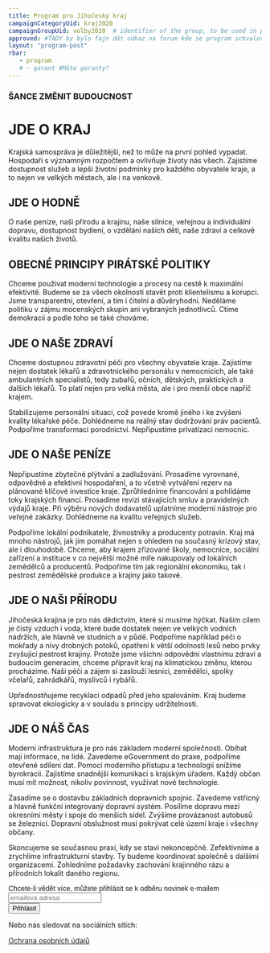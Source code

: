 ```yaml
---
title: Program pro Jihočeský kraj
campaignCategoryUid: kraj2020
campaignGroupUid: volby2020  # identifier of the group, to be used in program point
approved: #TADY by bylo fajn dát odkaz na forum kde se program schvaloval 
layout: "program-post"
rbar: 
   - program
   # - garant #Máte garanty?
---
```


### ŠANCE ZMĚNIT BUDOUCNOST

# JDE O KRAJ

Krajská samospráva je důležitější, než to může na první pohled vypadat. Hospodaří s významným rozpočtem a ovlivňuje životy nás všech.  Zajistíme dostupnost služeb a lepší životní podmínky pro každého obyvatele kraje, a to nejen ve velkých městech, ale i na venkově. 

## JDE O HODNĚ 

O naše peníze, naši přírodu a krajinu, naše silnice, veřejnou a individuální dopravu, dostupnost bydlení, o vzdělání našich dětí, naše zdraví a celkově kvalitu našich životů. 


## OBECNÉ PRINCIPY PIRÁTSKÉ POLITIKY

Chceme používat moderní technologie a procesy na cestě k maximální efektivitě. Budeme se za všech okolností stavět proti klientelismu a korupci. Jsme transparentní, otevření, a tím i čitelní a důvěryhodní. Neděláme politiku v zájmu mocenských skupin ani vybraných jednotlivců. Ctíme demokracii a podle toho se také chováme.

## JDE O NAŠE ZDRAVÍ

Chceme dostupnou zdravotní péči pro všechny obyvatele kraje. Zajistíme nejen dostatek lékařů a zdravotnického personálu v nemocnicích, ale také ambulantních specialistů, tedy zubařů, očních, dětských, praktických a dalších lékařů. To platí nejen pro velká města, ale i pro menší obce napříč krajem.

Stabilizujeme personální situaci, což povede kromě jiného i ke zvýšení kvality lékařské péče. Dohlédneme na reálný stav dodržování práv pacientů. Podpoříme transformaci porodnictví. Nepřipustíme privatizaci nemocnic.

## JDE O NAŠE PENÍZE

Nepřipustíme zbytečné plýtvání a zadlužování. Prosadíme vyrovnané, odpovědné a efektivní hospodaření, a to včetně vytváření rezerv na plánované klíčové investice kraje. Zprůhledníme financování a pohlídáme toky krajských financí. Prosadíme revizi stávajících smluv a pravidelných výdajů kraje. Při výběru nových dodavatelů uplatníme moderní nástroje pro veřejné zakázky. Dohlédneme na kvalitu veřejných služeb.

Podpoříme lokální podnikatele, živnostníky a producenty potravin. Kraj má mnoho nástrojů, jak jim pomáhat nejen s ohledem na současný krizový stav, ale i dlouhodobě. Chceme, aby krajem zřizované školy, nemocnice, sociální zařízení a instituce v co největší možné míře nakupovaly od lokálních zemědělců a producentů. Podpoříme tím jak regionální ekonomiku, tak i pestrost zemědělské produkce a krajiny jako takové.

## JDE O NAŠI PŘÍRODU

Jihočeská krajina je pro nás dědictvím, které si musíme hýčkat. Naším cílem je čistý vzduch i voda, které bude dostatek nejen ve velkých vodních nádržích, ale hlavně ve studních a v půdě. Podpoříme například péči o mokřady a nivy drobných potoků, opatření k větší odolnosti lesů nebo prvky zvyšující pestrost krajiny. Protože jsme všichni odpovědní vlastnímu zdraví a budoucím generacím, chceme připravit kraj na klimatickou změnu, kterou procházíme. Naši péči a zájem si zaslouží lesníci, zemědělci, spolky včelařů, zahrádkářů, myslivců i rybářů.

Upřednostňujeme recyklaci odpadů před jeho spalováním. Kraj budeme spravovat ekologicky a v souladu s principy udržitelnosti.

## JDE O NÁŠ ČAS

Moderní infrastruktura je pro nás základem moderní společnosti. Obíhat mají informace, ne lidé. Zavedeme eGovernment do praxe, podpoříme otevřené sdílení dat. Pomocí moderního přístupu a technologií snížíme byrokracii. Zajistíme snadnější komunikaci s krajským úřadem. Každý občan musí mít možnost, nikoliv povinnost, využívat nové technologie.

Zasadíme se o dostavbu základních dopravních spojnic. Zavedeme vstřícný a hlavně funkční integrovaný dopravní systém. Posílíme dopravu mezi okresními městy i spoje do menších sídel. Zvýšíme provázanost autobusů se železnicí. Dopravní obslužnost musí pokrývat celé území kraje i všechny občany.

Skoncujeme se současnou praxí, kdy se staví nekoncepčně. Zefektivníme a zrychlíme infrastrukturní stavby. Ty budeme koordinovat společně s dalšími organizacemi. Zohledníme požadavky zachování krajinného rázu a přírodních lokalit daného regionu.



<!-- Begin Mailchimp Signup Form -->
<link href="//cdn-images.mailchimp.com/embedcode/slim-10_7.css" rel="stylesheet" type="text/css">
<style type="text/css">
#mc_embed_signup{background:#fff; clear:left; font:14px Helvetica,Arial,sans-serif; }
/* Add your own Mailchimp form style overrides in your site stylesheet or in this style block.
  We recommend moving this block and the preceding CSS link to the HEAD of your HTML file. */
</style>
<div id="mc_embed_signup">
<form action="https://pirati.us4.list-manage.com/subscribe/post?u=22756da9e8c54e91a23d46e5f&amp;id=2cf75a8bb4" method="post" id="mc-embedded-subscribe-form" name="mc-embedded-subscribe-form" class="validate" target="_blank" novalidate>
    <div id="mc_embed_signup_scroll">
<label for="mce-EMAIL">Chcete-li vědět více, můžete přihlásit se k odběru novinek e-mailem</label>
<input type="email" value="" name="EMAIL" class="email" id="mce-EMAIL" placeholder="emailová adresa" required>
    <!-- real people should not fill this in and expect good things - do not remove this or risk form bot signups-->
    <div style="position: absolute; left: -5000px;" aria-hidden="true"><input type="text" name="b_22756da9e8c54e91a23d46e5f_2cf75a8bb4" tabindex="-1" value=""></div>
    <div class="clear"><input type="submit" value="Přihlásit" name="subscribe" id="mc-embedded-subscribe" class="button"></div>
    </div>
</form>
</div>

<!--End mc_embed_signup-->

<p >
Nebo nás sledovat na sociálních sítích: 
  <a href="https://www.facebook.com/pirati.jck/" rel="noopener noreferrer" title="Facebook - Piráti JČK">
    <i class="fa fa-facebook c-icon c-icon--big" aria-hidden="true"></i>
  </a>


  <a href="https://www.twitter.com/PiratiJcK" rel="noopener noreferrer" title="Twitter - Piráti JČK">
    <i class="fa fa-twitter c-icon c-icon--big" aria-hidden="true"></i>
  </a>
  <a href="https://www.instagram.com/pirati.jihocesky/" rel="noopener noreferrer" title="Instagram - Piráti JČK">
    <i class="fa fa-instagram c-icon c-icon--big" aria-hidden="true"></i>
  </a>
</p>
<p >
<a href="https://www.pirati.cz/o-nas/ochrana-osobnich-udaju/">Ochrana osobních údajů</a>
</p>
